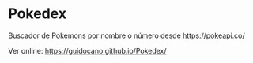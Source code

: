 # Pokedex
Buscador de Pokemons por nombre o número desde https://pokeapi.co/

Ver online: https://guidocano.github.io/Pokedex/
